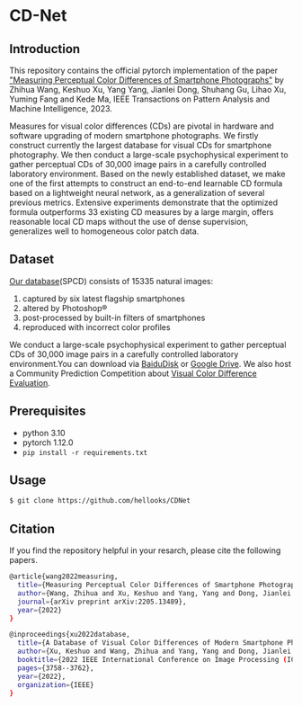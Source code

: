 # CD-Net
## Introduction
This repository contains the official pytorch implementation of the paper ["Measuring Perceptual Color Differences of Smartphone Photographs"](https://arxiv.org/abs/2205.13489) by Zhihua Wang, Keshuo Xu, Yang Yang, Jianlei Dong, Shuhang Gu, Lihao Xu, Yuming Fang and Kede Ma, IEEE Transactions on Pattern Analysis and Machine Intelligence, 2023. 

Measures for visual color differences (CDs) are pivotal in hardware and software upgrading of modern smartphone photographs. We firstly construct currently the largest database for visual CDs for smartphone photography. We then conduct a large-scale psychophysical experiment to gather perceptual CDs of 30,000 image pairs in a carefully controlled laboratory environment. Based on the newly established dataset, we make one of the first attempts to construct an end-to-end learnable CD formula based on a lightweight neural network, as a generalization of several previous metrics. Extensive experiments demonstrate that the optimized formula outperforms 33 existing CD measures by a large margin, offers reasonable local CD maps without the use of dense supervision, generalizes well to homogeneous color patch data.

## Dataset
[Our database](https://ieeexplore.ieee.org/abstract/document/9897498)(SPCD) consists of 15335 natural images:
1) captured by six latest flagship smartphones
2) altered by Photoshop®
3) post-processed by built-in filters of smartphones
4) reproduced with incorrect color profiles

We conduct a large-scale psychophysical experiment to gather perceptual CDs of 30,000 image pairs in a carefully controlled laboratory environment.You can download via [BaiduDisk](https://pan.baidu.com/s/18bzu-qhpMW3PqLTlVdoZRQ?pwd=txeh) or [Google Drive](https://drive.google.com/drive/folders/1Wh9fcDPviZcYWqCpXvnsJux1mnZ5WkCf?usp=share_link).
We also host a Community Prediction Competition about [Visual Color Difference Evaluation](https://www.kaggle.com/competitions/visual-color-difference-evaluation).
## Prerequisites
* python 3.10
* pytorch 1.12.0
* ``pip install -r requirements.txt``

## Usage
```sh
$ git clone https://github.com/hellooks/CDNet
```
## Citation
If you find the repository helpful in your resarch, please cite the following papers.
```sh
@article{wang2022measuring,
  title={Measuring Perceptual Color Differences of Smartphone Photographs},
  author={Wang, Zhihua and Xu, Keshuo and Yang, Yang and Dong, Jianlei and Gu, Shuhang and Xu, Lihao and Fang, Yuming and Ma, Kede},
  journal={arXiv preprint arXiv:2205.13489},
  year={2022}
}
```
```sh
@inproceedings{xu2022database,
  title={A Database of Visual Color Differences of Modern Smartphone Photography},
  author={Xu, Keshuo and Wang, Zhihua and Yang, Yang and Dong, Jianlei and Xu, Lihao and Fang, Yuming and Ma, Kede},
  booktitle={2022 IEEE International Conference on Image Processing (ICIP)},
  pages={3758--3762},
  year={2022},
  organization={IEEE}
}
```
